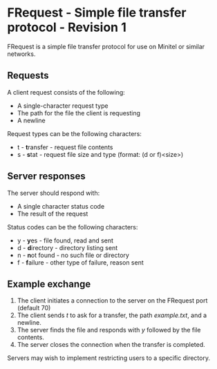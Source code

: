 # FRequest - Simple file transfer protocol - Revision 1

FRequest is a simple file transfer protocol for use on Minitel or similar networks.

## Requests

A client request consists of the following:

 - A single-character request type
 - The path for the file the client is requesting
 - A newline

Request types can be the following characters:

 - t - **t**ransfer - request file contents
 - s - **s**tat - request file size and type (format: (d or f)&lt;size&gt;)

## Server responses

The server should respond with:

 - A single character status code
 - The result of the request

Status codes can be the following characters:

 - y - **y**es - file found, read and sent
 - d - **d**irectory - directory listing sent
 - n - **n**ot found - no such file or directory
 - f - **f**ailure - other type of failure, reason sent

## Example exchange

1. The client initiates a connection to the server on the FRequest port (default 70)
2. The client sends *t* to ask for a transfer, the path *example.txt*, and a newline.
3. The server finds the file and responds with *y* followed by the file contents.
4. The server closes the connection when the transfer is completed.

Servers may wish to implement restricting users to a specific directory.
